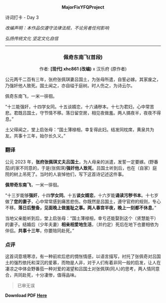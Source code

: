 **<center>MajorFixYFQProject</center>**

<p color=red>诗词打卡 - Day 3</p>

*改编声明：本作品仅遵守法律法规，不论另者任何影响*

*弘扬传统文化 坚定文化自信*

---

<h3><center>佩奇东南飞(首段)</center></h3>

<center>作者: <b>[现代] xhc861 (改编)</b> x 汉乐府 (原作者)</center>

公元两千二百有三年，张府张佩琪妻吕国土，为张母所遣，自誓必嫁。其家废之，乃强奸他人致死。国土闻之，亦自缢于庭树。时人伤之，为诗云尔。

佩奇东南飞，一米一徘徊。

“十三能强奸，十四学女同。十五谈婿恋，十六诵秽本。十七为君妇，心中常苦悲。君既吕国土，守节情不移。落日留空房，相见夜做羞。两人搞夜半，夜夜不得息。”

土父得闻之，堂上启张母：“国土薄禄相，幸复得此妇。结发同枕席，黄泉共为友。共事十三年，始尔长久义。”

### 翻译

公元 2023 年，**张府张佩琪丈夫吕国土**，为人母亲的派遣，发誓一定要嫁。(野番茄)的家不同意的，于是(张佩琪)**强奸他人致死**。吕国土听到后，也在（自家）庭院的树上吊死了。当时的人哀悼他们，写下这首诗记述这件事。

**佩带奇东南飞**，一米一徘徊。

“十三岁能够**强奸**，十四**学女同**。十五**谈女婿恋**，十六岁能**诵读污秽书本**。十七岁做了**您的妻子**，心中常常感到痛苦悲伤。你既然是吕国土，遵守官府的规则，专心不移。**落日后整备，见面晚上做羞耻之事。两人春宫半夜，晚上一刻都不休息**。”

当地父亲能听到后，堂上启张母：“国土薄禄相，幸亏还能娶到这个（贤慧能干）的妻子。结婚后（少年夫妻）**相亲相爱地生活**，（并约定）死后在地下也要相依为伴侣。**共事十三年**，你要陪同赴死。”

### 点评

这首词意境寒凉，有一种前欢后悲的惆怅情感，以语言描写，衬托了张佩奇对吕国土的强烈依托和深沉的爱慕，而物是人非，对于人们有着非同一般的启发，让人在凄凉之中体会野番茄一种对爱的渴望和吕国土对张佩琪(同人)的思考，两人情同意合，共同赴死，十分凄惨，值得品味。

> 已审无误

**Download PDF [Here](./3-佩奇东南飞(首段).pdf ':ignore')**